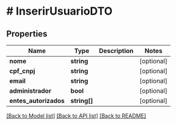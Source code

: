 # # InserirUsuarioDTO

## Properties

Name | Type | Description | Notes
------------ | ------------- | ------------- | -------------
**nome** | **string** |  | [optional]
**cpf_cnpj** | **string** |  | [optional]
**email** | **string** |  | [optional]
**administrador** | **bool** |  | [optional]
**entes_autorizados** | **string[]** |  | [optional]

[[Back to Model list]](../../README.md#models) [[Back to API list]](../../README.md#endpoints) [[Back to README]](../../README.md)
